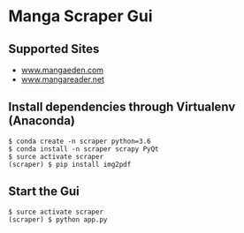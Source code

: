 # Manga Scraper Gui

## Supported Sites
- www.mangaeden.com
- www.mangareader.net


## Install dependencies through Virtualenv (Anaconda) 

```
$ conda create -n scraper python=3.6
$ conda install -n scraper scrapy PyQt
$ surce activate scraper
(scraper) $ pip install img2pdf
```

## Start the Gui
```
$ surce activate scraper
(scraper) $ python app.py
```

